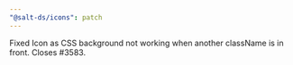 ```yaml
---
"@salt-ds/icons": patch
---
```


Fixed Icon as CSS background not working when another className is in front. Closes #3583.
